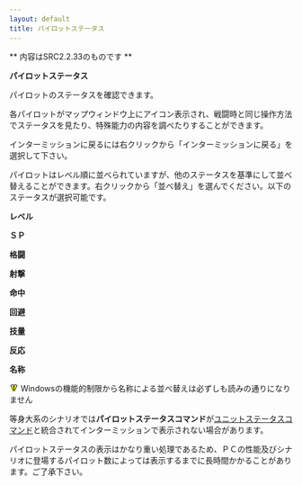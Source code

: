 ```yaml
---
layout: default
title: パイロットステータス
---
```

** 内容はSRC2.2.33のものです **

**パイロットステータス**

パイロットのステータスを確認できます。

各パイロットがマップウィンドウ上にアイコン表示され、戦闘時と同じ操作方法でステータスを見たり、特殊能力の内容を調べたりすることができます。

インターミッションに戻るには右クリックから「インターミッションに戻る」を選択して下さい。

パイロットはレベル順に並べられていますが、他のステータスを基準にして並べ替えることができます。右クリックから「並べ替え」を選んでください。以下のステータスが選択可能です。

**レベル**

**ＳＰ**

**格闘**

**射撃**

**命中**

**回避**

**技量**

**反応**

**名称**

![](./images/bm0.gif) Windowsの機能的制限から名称による並べ替えは必ずしも読みの通りになりません

等身大系のシナリオでは**パイロットステータスコマンド**が[ユニットステータスコマンド](ユニットステータス.md)と統合されてインターミッションで表示されない場合があります。

パイロットステータスの表示はかなり重い処理であるため、ＰＣの性能及びシナリオに登場するパイロット数によっては表示するまでに長時間かかることがあります。ご了承下さい。
